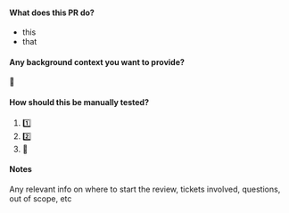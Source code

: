 #### What does this PR do?

- this
- that

#### Any background context you want to provide?

:construction:

#### How should this be manually tested?

1. :one:
2. :two:
3. :tada:

#### Notes

Any relevant info on where to start the review, tickets involved, questions, out of scope, etc
